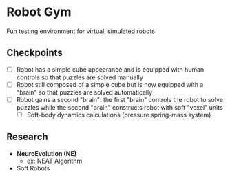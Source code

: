 # Robot Gym
Fun testing environment for virtual, simulated robots

## Checkpoints
- [ ] Robot has a simple cube appearance and is equipped with human controls so that puzzles are solved manually
- [ ] Robot still composed of a simple cube but is now equipped with a "brain" so that puzzles are solved automatically
- [ ] Robot gains a second "brain": the first "brain" controls the robot to solve puzzles while the second "brain" constructs robot with soft "voxel" units
  - [ ] Soft-body dynamics calculations (pressure spring-mass system)

## Research
- **NeuroEvolution (NE)**
  - ex: NEAT Algorithm
- Soft Robots